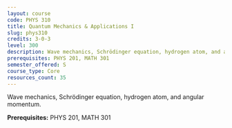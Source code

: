 ```yaml
---
layout: course
code: PHYS 310
title: Quantum Mechanics & Applications I
slug: phys310
credits: 3-0-3
level: 300
description: Wave mechanics, Schrödinger equation, hydrogen atom, and angular momentum.
prerequisites: PHYS 201, MATH 301
semester_offered: S
course_type: Core
resources_count: 35
---
```


Wave mechanics, Schrödinger equation, hydrogen atom, and angular momentum.

**Prerequisites:** PHYS 201, MATH 301